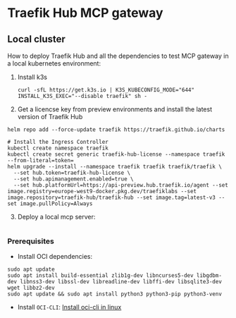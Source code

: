 # Traefik Hub MCP gateway



## Local cluster

How to deploy Traefik Hub and all the dependencies to test MCP gateway in a local kubernetes environment:

1. Install k3s
   
   ```shell
   curl -sfL https://get.k3s.io | K3S_KUBECONFIG_MODE="644" INSTALL_K3S_EXEC="--disable traefik" sh -
   ```
2. Get a licencse key from preview environments and install the latest version of Traefik Hub

```shell
helm repo add --force-update traefik https://traefik.github.io/charts

# Install the Ingress Controller
kubectl create namespace traefik
kubectl create secret generic traefik-hub-license --namespace traefik --from-literal=token=
helm upgrade --install --namespace traefik traefik traefik/traefik \
  --set hub.token=traefik-hub-license \
  --set hub.apimanagement.enabled=true \
  --set hub.platformUrl=https://api-preview.hub.traefik.io/agent --set image.registry=europe-west9-docker.pkg.dev/traefiklabs --set image.repository=traefik-hub/traefik-hub --set image.tag=latest-v3 --set image.pullPolicy=Always
  ```

3. Deploy a local mcp server:

```shell

```   

### Prerequisites

- Install OCI dependencies:

```shell
sudo apt update
sudo apt install build-essential zlib1g-dev libncurses5-dev libgdbm-dev libnss3-dev libssl-dev libreadline-dev libffi-dev libsqlite3-dev wget libbz2-dev
sudo apt update && sudo apt install python3 python3-pip python3-venv
```

- Install ``OCI-CLI``:  [Install oci-cli in linux](https://docs.oracle.com/en-us/iaas/Content/API/SDKDocs/cliinstall.htm#InstallingCLI__linux_and_unix)

